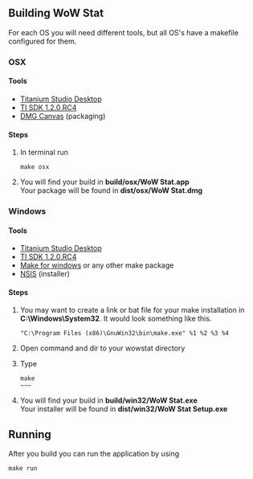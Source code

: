 Building WoW Stat
----------------------

For each OS you will need different tools, but all OS's have a makefile configured for them.

### OSX

#### Tools

- [Titanium Studio Desktop](http://www.appcelerator.com/products/titanium-studio/)
- [TI SDK 1.2.0.RC4](http://developer.appcelerator.com/blog/2011/09/introducing-titanium-desktop-sdk-1-2-release-candidate-4.html)
- [DMG Canvas](http://www.araelium.com/dmgcanvas/) (packaging)

#### Steps

1. In terminal run

	```shell
	make osx
	```
    
2. You will find your build in **build/osx/WoW Stat.app**
	<br>Your package will be found in **dist/osx/WoW Stat.dmg**


### Windows

#### Tools

- [Titanium Studio Desktop](http://www.appcelerator.com/products/titanium-studio/)
- [TI SDK 1.2.0.RC4](http://developer.appcelerator.com/blog/2011/09/introducing-titanium-desktop-sdk-1-2-release-candidate-4.html)
- [Make for windows](http://gnuwin32.sourceforge.net/packages/make.htm) or any other make package
- [NSIS](http://nsis.sourceforge.net/Main_Page) (installer)

#### Steps

1. You may want to create a link or bat file for your make installation in **C:\Windows\System32**. It would look something like this.
	
	```shell
	"C:\Program Files (x86)\GnuWin32\bin\make.exe" %1 %2 %3 %4
	```

2. Open command and dir to your wowstat directory
3. Type

    ```shell
    make
    ~~~
	
4. You will find your build in **build/win32/WoW Stat.exe**
	<br>Your installer will be found in **dist/win32/WoW Stat Setup.exe**
	
	
Running
------------------------

After you build you can run the application by using

```shell
make run
```